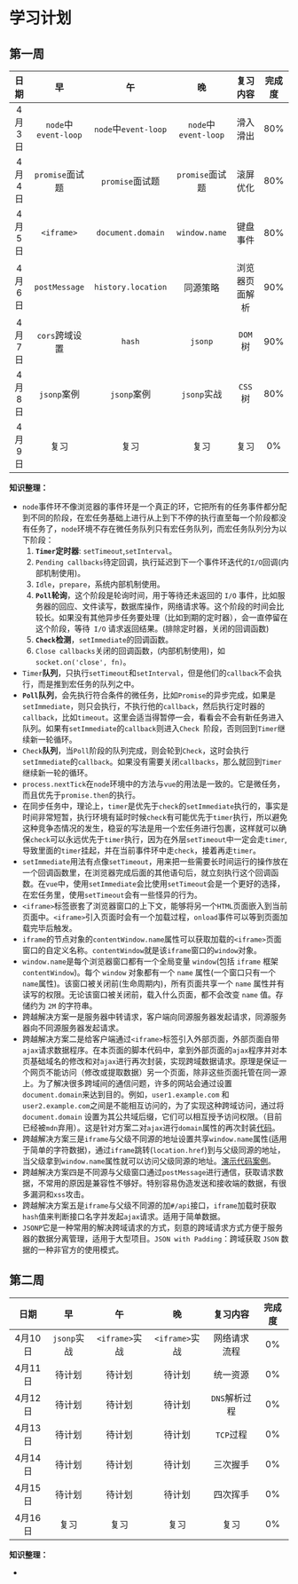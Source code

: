 # 学习计划

## 第一周

| **日期** |        **早**        |        **午**        |        **晚**        |  **复习内容**  | **完成度** |
| :------: | :------------------: | :------------------: | :------------------: | :------------: | :--------: |
|  4月3日  | `node`中`event-loop` | `node`中`event-loop` | `node`中`event-loop` |    滑入滑出    |    80%     |
|  4月4日  |   `promise`面试题    |   `promise`面试题    |   `promise`面试题    |    滚屏优化    |    80%     |
|  4月5日  |      `<iframe>`      |  `document.domain`   |    `window.name`     |    键盘事件    |    80%     |
|  4月6日  |    `postMessage`     |  `history.location`  |       同源策略       | 浏览器页面解析 |    90%     |
|  4月7日  |    `cors`跨域设置    |        `hash`        |       `jsonp`        |    `DOM`树     |    90%     |
|  4月8日  |     `jsonp`案例      |     `jsonp`案例      |     `jsonp`实战      |    `CSS`树     |    80%     |
|  4月9日  |         复习         |         复习         |         复习         |      复习      |     0%     |



**知识整理：**

- `node`事件环不像浏览器的事件环是一个真正的环，它把所有的任务事件都分配到不同的阶段，在宏任务基础上进行从上到下不停的执行直至每一个阶段都没有任务了，`node`环境不存在微任务队列只有宏任务队列，而宏任务队列分为以下阶段：
  1. **`Timer`定时器**: `setTimeout`,`setInterval`。
  2. `Pending callbacks`待定回调，执行延迟到下一个事件环迭代的`I/O`回调(内部机制使用)。
  3. `Idle`，`prepare`，系统内部机制使用。
  4. **`Poll`轮询**，这个阶段是轮询时间，用于等待还未返回的 `I/O` 事件，比如服务器的回应、文件读写，数据库操作，网络请求等。这个阶段的时间会比较长。如果没有其他异步任务要处理（比如到期的定时器），会一直停留在这个阶段，等待` I/O` 请求返回结果。(排除定时器，关闭的回调函数)
  5. **`Check`检测**，`setImmediate`的回调函数。
  6. `Close callbacks`关闭的回调函数，(内部机制使用)，如`socket.on('close', fn)`。
- `Timer`**队列**，只执行`setTimeout`和`setInterval`，但是他们的`callback`不会执行，而是推到宏任务的队列之中。
- **`Poll`队列**，会先执行符合条件的微任务，比如`Promise`的异步完成，如果是`setImmediate`，则只会执行，不执行他的`callback`，然后执行定时器的`callback`，比如`timeout`。这里会适当得暂停一会，看看会不会有新任务进入队列。如果有`setImmediate`的`callback`则进入`Check `阶段，否则回到`Timer`继续新一轮循环。
- `Check`**队列**，当`Poll`阶段的队列完成，则会轮到`Check`，这时会执行`setImmediate`的`callback`。如果没有需要关闭`callbacks`，那么就回到`Timer`继续新一轮的循环。
- `process.nextTick`在`node`环境中的方法与`vue`的用法是一致的。它是微任务，而且优先于`promise.then`的执行。
- 在同步任务中，理论上，`timer`是优先于`check`的`setImmediate`执行的，事实是时间非常短暂，执行环境有延时时候`check`有可能优先于`timer`执行，所以避免这种竞争态情况的发生，稳妥的写法是用一个宏任务进行包裹，这样就可以确保`check`可以永远优先于`timer`执行，因为在外层`setTimeout`中一定会走`timer`,导致里面的`timer`挂起，并在当前事件环中走`check`，接着再走`timer`。
- `setImmediate`用法有点像`setTimeout`，用来把一些需要长时间运行的操作放在一个回调函数里，在浏览器完成后面的其他语句后，就立刻执行这个回调函数。在`vue`中，使用`setImmediate`会比使用`setTimeout`会是一个更好的选择，在宏任务里，使用`setTimeout`会有一些怪异的行为。
- `<iframe>`标签嵌套了浏览器窗口的上下文，能够将另一个`HTML`页面嵌入到当前页面中。`<iframe>`引入页面时会有一个加载过程，`onload`事件可以等到页面加载完毕后触发。
- `iframe`的节点对象的`contentWindow.name`属性可以获取加载的`<iframe>`页面窗口的自定义名称。`contentWindow`就是该`iframe`窗口的`window`对象。
- `window.name`是每个浏览器窗口都有一个全局变量 `window`(包括 `iframe` 框架 `contentWindow`)。每个 `window` 对象都有一个 `name` 属性(一个窗口只有一个`name`属性)。该窗口被关闭前(生命周期内)，所有页面共享一个 `name` 属性并有读写的权限。无论该窗口被关闭前，载入什么页面，都不会改变 `name` 值。存储约为 `2M` 的字符串。
- 跨越解决方案一是服务器中转请求，客户端向同源服务器发起请求，同源服务器向不同源服务器发起请求。
- 跨越解决方案二是给客户端通过`<iframe>`标签引入外部页面，外部页面自带`ajax`请求数据程序。在本页面的脚本代码中，拿到外部页面的`ajax`程序并对本页基础域名的修改和对`ajax`进行再次封装，实现跨域数据请求。原理是保证一个网页不能访问（修改或提取数据）另一个页面，除非这些页面托管在同一源上。为了解决很多跨域间的通信问题，许多的网站会通过设置`document.domain`来达到目的。例如，`user1.example.com` 和 `user2.example.com`之间是不能相互访问的，为了实现这种跨域访问，通过将 `document.domain` 设置为其公共域后缀，它们可以相互授予访问权限。（目前已经被`mdn`弃用）。这是针对方案二对`ajax`进行`domain`属性的再次封装[代码](https://gitee.com/kevinleeeee/ajax-domain-encapsulation)。
- 跨越解决方案三是`iframe`与父级不同源的地址设置共享`window.name`属性(适用于简单的字符数据)，通过`iframe`跳转(`location.href`)到与父级同源的地址，当父级拿到`window.name`属性就可以访问父级同源的地址。[演示代码案例](https://gitee.com/kevinleeeee/cors-windowname-demo)。
- 跨越解决方案四是不同源与父级窗口通过`postMessage`进行通信，获取请求数据，不常用的原因是兼容性不够好。特别容易伪造发送和接收端的数据，有很多漏洞和`xss`攻击。
- 跨越解决方案五是`iframe`与父级不同源的加`#/api`接口，`iframe`加载时获取`hash`值来判断接口名字并发起`ajax`请求。适用于简单数据。
- `JSONP`它是一种常用的解决跨域请求的方式，刻意的跨域请求方式方便于服务器的数据分离管理，适用于大型项目。`JSON with Padding`：跨域获取 `JSON` 数据的一种非官方的使用模式。



## 第二周

| **日期** |   **早**    |     **午**     |     **晚**     | **复习内容**  | **完成度** |
| :------: | :---------: | :------------: | :------------: | :-----------: | :--------: |
| 4月10日  | `jsonp`实战 | `<iframe>`实战 | `<iframe>`实战 | 网络请求流程  |     0%     |
| 4月11日  |   待计划    |     待计划     |     待计划     |   统一资源    |     0%     |
| 4月12日  |   待计划    |     待计划     |     待计划     | `DNS`解析过程 |     0%     |
| 4月13日  |   待计划    |     待计划     |     待计划     |   `TCP`过程   |     0%     |
| 4月14日  |   待计划    |     待计划     |     待计划     |   三次握手    |     0%     |
| 4月15日  |   待计划    |     待计划     |     待计划     |   四次挥手    |     0%     |
| 4月16日  |    复习     |      复习      |      复习      |     复习      |     0%     |



**知识整理：**

- 
